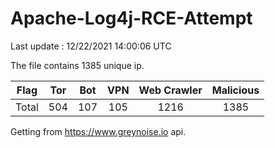 
# Apache-Log4j-RCE-Attempt

Last update : 12/22/2021 14:00:06 UTC

The file contains 1385 unique ip.

| Flag | Tor | Bot | VPN | Web Crawler | Malicious |
| :-:  | :-: | :-: | :-: | :-:         | :-:       |
| Total| 504  | 107  | 105  | 1216          | 1385        |

Getting from https://www.greynoise.io api.